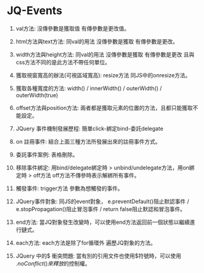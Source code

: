 # JQ-Events
  
  1. val方法: 沒傳參數是獲取值 有傳參數是更改值。
  
  2. html方法與text方法: 同val的用法 沒傳參數是獲取 有傳參數是更改。
  
  3. width方法與height方法: 同val的用法 沒傳參數是獲取 有傳參數是更改 且與css方法不同的是此方法不帶任何單位。
  
  4. 獲取視窗寬高的辦法(可視區域寬高): resize方法 同JS中的onresize方法。
  
  5. 獲取各種寬度的方法: width() / innerWidth() / outerWidth() / outerWidth(true)
  
  6. offset方法與position方法: 兩者都是獲取元素的位置的方法，且都只能獲取不能設定。
  
  7. JQuery 事件機制發展歷程: 簡單click-綁定bind-委託delegate
  
  8. on 註冊事件: 結合上面三種方法所發展出來的註冊事件方式。
  
  9. 委託事件案例: 表格刪除。
  
  10. 移除事件綁定: 用bind/delegate綁定時 > unbind/undelegate方法，用on綁定時 > off方法 off方法不傳參時表示解綁所有事件。
  
  11. 觸發事件: trigger方法 參數為想觸發的事件。
  
  12. JQuery事件對象: 同JS的event對象， e.preventDefault()阻止默認事件 / e.stopPropagation()阻止冒泡事件 / return false阻止默認和冒泡事件。
  
  13. end方法: 當JQ對象發生改變時，可以使用end方法返回前一個狀態以繼續進行鏈式。
  
  14. each方法: each方法是除了for循環外 遍歷JQ對象的方法。
  
  15. JQuery 中的$ 衝突問題: 當有別的引用文件也使用$符號時，可以使用 $.noConflict() 來釋放$的控制權。
